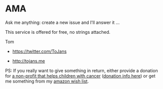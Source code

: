 AMA
===

Ask me anything: create a new issue and I'll answer it ...

This service is offered for free, no strings attached.
 
 Tom

* https://twitter.com/ToJans

* http://tojans.me

PS: If you really want to give something in return, either provide a donation for [a non-profit that helps children with cancer](http://www.kinderkankerfonds.be/nl/Engels_34.aspx?) ([donation info here](http://www.kinderkankerfonds.be/nl/sponsoring/giften_61.aspx)) or get me something from my [amazon wish list](http://amzn.com/w/23NDNEFV6FMQE).
